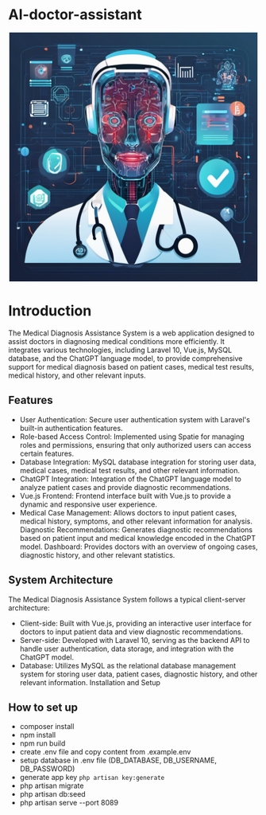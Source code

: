 #  AI-doctor-assistant
<center > <img  width="500" src ="./resources/img/download.png "/> </center>


# Introduction
The Medical Diagnosis Assistance System is a web application designed to assist doctors in diagnosing medical conditions more efficiently. It integrates various technologies, including Laravel 10, Vue.js, MySQL database, and the ChatGPT language model, to provide comprehensive support for medical diagnosis based on patient cases, medical test results, medical history, and other relevant inputs.

## Features
- User Authentication: Secure user authentication system with Laravel's built-in authentication features.
- Role-based Access Control: Implemented using Spatie for managing roles and permissions, ensuring that only authorized users can access certain features.
- Database Integration: MySQL database integration for storing user data, medical cases, medical test results, and other relevant information.
- ChatGPT Integration: Integration of the ChatGPT language model to analyze patient cases and provide diagnostic recommendations.
- Vue.js Frontend: Frontend interface built with Vue.js to provide a dynamic and responsive user experience.
- Medical Case Management: Allows doctors to input patient cases, medical history, symptoms, and other relevant information for analysis.
Diagnostic Recommendations: Generates diagnostic recommendations based on patient input and medical knowledge encoded in the ChatGPT model.
Dashboard: Provides doctors with an overview of ongoing cases, diagnostic history, and other relevant statistics.
## System Architecture
The Medical Diagnosis Assistance System follows a typical client-server architecture:

- Client-side: Built with Vue.js, providing an interactive user interface for doctors to input patient data and view diagnostic recommendations.
- Server-side: Developed with Laravel 10, serving as the backend API to handle user authentication, data storage, and integration with the ChatGPT model.
- Database: Utilizes MySQL as the relational database management system for storing user data, patient cases, diagnostic history, and other relevant information.
Installation and Setup

## How to set up 
- composer install
- npm install 
- npm run build 
- create .env file and copy content from .example.env
- setup database in .env file (DB_DATABASE, 
   DB_USERNAME, DB_PASSWORD)
-  generate app key `php artisan key:generate`
-  php artisan migrate
-  php artisan db:seed
- php artisan serve --port 8089


